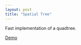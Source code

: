 ```yaml
---
layout: post
title: "Spatial Tree"
---
```


Fast implementation of a quadtree.

[Demo](/wasm/demo.html)
